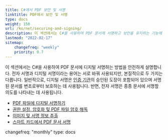 ```yaml
---
title: C#에서 PDF 보안 및 서명
linktitle: PDF에서 보안 및 서명
type: docs
weight: 150
url: /ko/net/securing-and-signing/
description: 이 섹션에서는 C#을 사용하여 PDF 문서에 서명하고 보안을 유지하는 기능에 대해 설명합니다.
lastmod: "2022-02-17"
sitemap:
    changefreq: "weekly"
    priority: 0.7
---
```

<script type="application/ld+json">
{
    "@context": "https://schema.org",
    "@type": "TechArticle",
    "headline": "C#에서 PDF 보안 및 서명",
    "alternativeHeadline": "PDF 서명 방법",
    "author": {
        "@type": "Person",
        "name":"Anastasiia Holub",
        "givenName": "Anastasiia",
        "familyName": "Holub",
        "url":"https://www.linkedin.com/in/anastasiia-holub-750430225/"
    },
    "genre": "pdf 문서 생성",
    "keywords": "pdf, c#, sign pdf",
    "wordcount": "302",
    "proficiencyLevel":"초급",
    "publisher": {
        "@type": "Organization",
        "name": "Aspose.PDF Doc Team",
        "url": "https://products.aspose.com/pdf",
        "logo": "https://www.aspose.cloud/templates/aspose/img/products/pdf/aspose_pdf-for-net.svg",
        "alternateName": "Aspose",
        "sameAs": [
            "https://facebook.com/aspose.pdf/",
            "https://twitter.com/asposepdf",
            "https://www.youtube.com/channel/UCmV9sEg_QWYPi6BJJs7ELOg/featured",
            "https://www.linkedin.com/company/aspose",
            "https://stackoverflow.com/questions/tagged/aspose",
            "https://aspose.quora.com/",
            "https://aspose.github.io/"
        ],
        "contactPoint": [
            {
                "@type": "ContactPoint",
                "telephone": "+1 903 306 1676",
                "contactType": "sales",
                "areaServed": "US",
                "availableLanguage": "en"
            },
            {
                "@type": "ContactPoint",
                "telephone": "+44 141 628 8900",
                "contactType": "sales",
                "areaServed": "GB",
                "availableLanguage": "en"
            },
            {
                "@type": "ContactPoint",
                "telephone": "+61 2 8006 6987",
                "contactType": "sales",
                "areaServed": "AU",
                "availableLanguage": "en"
            }
        ]
    },
    "url": "/net/securing-and-signing/",
    "mainEntityOfPage": {
        "@type": "WebPage",
        "@id": "/net/securing-and-signing/"
    },
    "dateModified": "2022-02-04",
    "description": "이 섹션에서는 C#을 사용하여 PDF 문서에 서명하고 보안을 유지하는 기능에 대해 설명합니다."
}
</script>
이 섹션에서는 C#을 사용하여 PDF 문서에 디지털 서명하는 방법을 안전하게 설명합니다. 전자 서명과 디지털 서명이라는 용어는 서로 바꿔 사용되지만, 본질적으로 두 가지는 다릅니다. 일반적으로, 디지털 서명은 [인증 기관](https://en.wikipedia.org/wiki/Certificate_authority)의 승인된 도장이 포함되어 있으며 서명된 문서를 변조로부터 보호하는 데 사용됩니다. 반면, 전자 서명은 종종 문서에 서명할 의도를 나타내는 데 사용됩니다.

- [PDF 파일에 디지털 서명하기](/pdf/ko/net/digitally-sign-pdf-file/)
- [권한 설정, 암호화 및 PDF 파일 암호 해독](/pdf/ko/net/set-privileges-encrypt-and-decrypt-pdf-file/)
- [이미지 및 서명 정보 추출](/pdf/ko/net/extract-image-and-signature-information/)
- [스마트 카드에서 PDF 문서 서명](/pdf/ko/net/sign-pdf-document-from-smart-card/)

changefreq: "monthly"
type: docs

